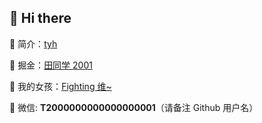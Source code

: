 ## 👋 Hi there

🍋 简介：[tyh](https://tianyuhao.cn)

📑 掘金：[田同学 2001](https://juejin.cn/user/2243446742456888/posts)

👧 我的女孩：[Fighting 维~](https://github.com/Fightingweiwei)

💬 微信: **T2000000000000000001**（请备注 Github 用户名）
